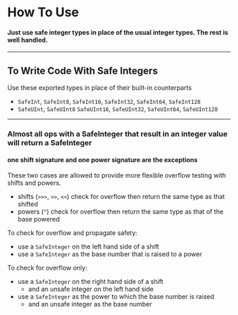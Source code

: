 # How To Use


#### Just use safe integer types in place of the usual integer types.  The rest is well handled.

----

## To Write Code With Safe Integers

Use these exported types in place of their built-in counterparts
- `SafeInt`, `SafeInt8`, `SafeInt16`, `SafeInt32`, `SafeInt64`, `SafeInt128`
- `SafeUInt`, `SafeUInt8` `SafeUInt16`, `SafeUInt32`, `SafeUInt64`, `SafeUInt128`

----

### Almost all ops with a SafeInteger that result in an integer value will return a SafeInteger

#### one shift signature and one power signature are the exceptions

These two cases are allowed to provide more flexible overflow testing with shifts and powers.

- shifts (`>>>`, `>>`, `<<`) check for overflow then return the same type as that shifted
- powers (`^`) check for overflow then return the same type as that of the base powered

To check for overflow and propagate safety:
- use a `SafeInteger` on the left hand side of a shift 
- use a `SafeInteger` as the base number that is raised to a power
    
To check for overflow only:
- use a `SafeInteger` on the right hand side of a shift
    - and an unsafe integer on the left hand side
- use a `SafeInteger` as the power to which the base number is raised
    - and an unsafe integer as the base number

